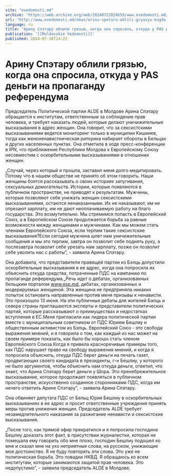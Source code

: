 ```yaml
---
site: "evedomosti.md"
archive: "https://web.archive.org/web/20240722024659/www.evedomosti.md/news/arinu-spetaru-oblili-gryazyu-kogda-ona-sprosila-otkuda-u-pas"
url: "http://www.evedomosti.md/news/arinu-spetaru-oblili-gryazyu-kogda-ona-sprosila-otkuda-u-pas"
language: ru
title: "Арину Спэтару облили грязью, когда она спросила, откуда у PAS деньги на пропаганду референдума"
publication: '[[Moldavskie Vedomosti]]'
published: 2024-07-18T14:22
---
```


# Арину Спэтару облили грязью, когда она спросила, откуда у PAS деньги на пропаганду референдума

Председатель Политической партии ALDE в Молдове Арина Спэтару обращается к институтам, ответственным за соблюдение прав человека, и требует наказать людей, которые делают уничижительные высказывания в адрес женщин. Она говорит, что за сексистскими высказываниями ведется мониторинг только в муниципии Кишинев, тогда как женоненавистническая риторика набирает обороты в Бельцах и других населенных пунктах. Она отметила в ходе пресс-конференции в IPN, что приближение Республики Молдова к Европейскому Союзу несовместим с оскорбительными высказываниями в отношении женщин.

„Случай, через который я прошла, заставил меня долго медитировать. Потому что в нашем обществе не принято об этом говорить. Наши женщины боятся рассказывать о своих историях запугивания, сексуальных домогательств. Истории, которые появляются в публичном пространстве, не приводят к результатам. Мужчины, которые позволяют себе унижать женщин сексистскими высказываниями, остаются ненаказанными. Их не наказывают, им не отрезают зарплату, им не дают неоплачиваемую работу на благо государства. Это возмутительно. Мы стремимся попасть в Европейский Союз, а в Европейском Союзе продолжается борьба за равные возможности между женщинами и мужчинами. Как мы можем стать членами Европейского Союза, если терпим такие сексистские высказывания?Если сегодня мужчина шлет нам уничижительные сообщения и мы это терпим, завтра он позволит себе поднять руку, а послезавтра позволит себе урезать нам зарплату, позже он позволит себе уволить нас с работы”, - заявила Арина Спэтару.

Она добавила, что представители правящей партии из Бэлць допустили оскорбительные высказывания в ее адрес, когда она попросила их объяснить откуда средства, потраченные ПДС на кампанию по пропаганде референдума.„Речь идет о дебатах, организованных бельцким порталом www.esp.md, дебатах, организованных и модерируемых женщиной. Эта женщина не предприняла никаких попыток остановить направленные против меня призывы к ненависти. Это произошло 13 июня. На эти публичные дебаты для жителей Бэлць и севера страны приглашаются эксперты и представители политических партий, которые рассказывают о преимуществах и недостатках вступления в ЕС.Меня пригласили как лидера политической партии вместе с муниципальным советником от ПДС Юрием Бешлиу и общественным активистом из Бэлць. Европейский Союз - это свобода выражения мнений, и я говорила о том, как каждый из нас может на своем примере показать, как было бы хорошо стать членом Европейского Союза.Когда я привела красноречивые примеры того, как ПДС нарушает право на свободу выражения мнений, и когда я попросила объяснить, откуда ПДС берет деньги на печать газет, продвигающих своего кандидата в президенты, г-н Бешлиу, у которого не было аргументов, чтобы объяснить нам откуда деньги, ответил, что знает, что Арина Спэтару берет деньги у Шора. Это пренебрежительное высказывание, которое продолжает появляться в публичном пространстве, искусственно созданное сторонниками ПДС, когда им нечего ответить Арине Спэтару”, - заявила Арина Спэтару.

Она обвиняет депутата ПДС от Бельц Юрия Бешлиу в оскорбительных высказываниях в ее адрес и просит ответственные учреждения принять меры против унижения женщин. Председатель ALDE требует незамедлительного наказания за разжигание ненависти и сексистские высказывания.

„После того, как прямой эфир прекратился и я попросила господина Бешлиу доказать этот факт, в присутствии журналистки, которая не помешала ему говорить обо мне плохо, господин Бешлиу подошел ко мне и сказал мне на ухо неприятные слова, на русском, унижающие мое достоинство. Я не буду повторять эти слова. Это уже не политическая борьба. Это повадки НКВД. Я обращаюсь ко всем институтам, которые занимаются защитой прав человека. Это недопустимо”, - заявила председатель ALDE в Молдове.